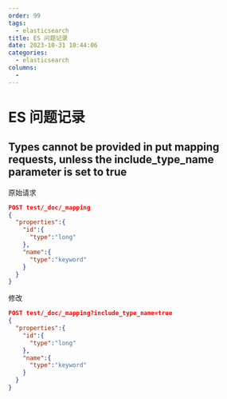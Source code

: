 ```yaml
---
order: 99
tags: 
  - elasticsearch
title: ES 问题记录
date: 2023-10-31 10:44:06
categories: 
  - elasticsearch
columns: 
  - 
---
```


# ES 问题记录

## Types cannot be provided in put mapping requests, unless the include_type_name parameter is set to true

原始请求

```json
POST test/_doc/_mapping
{
  "properties":{
    "id":{
      "type":"long"
    },
    "name":{
      "type":"keyword"
    }
  }
}
```

修改

```json
POST test/_doc/_mapping?include_type_name=true
{
  "properties":{
    "id":{
      "type":"long"
    },
    "name":{
      "type":"keyword"
    }
  }
}
```

